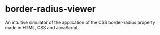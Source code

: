 # border-radius-viewer
An intuitive simulator of the application of the CSS border-radius property made in HTML, CSS and JavaScript.
